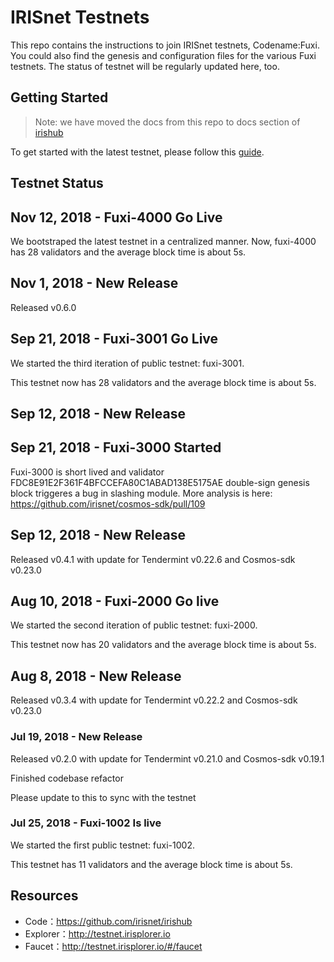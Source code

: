 
# IRISnet Testnets

This repo contains the instructions to join IRISnet testnets, Codename:Fuxi. You could also find the genesis and configuration files for the various Fuxi testnets. The status of testnet will be regularly updated here, too. 

## Getting Started

> Note: we have moved the docs from this repo to docs section of [irishub](https://github.com/irisnet/irishub/tree/master/docs/get-started)

To get started with the latest testnet, please follow this [guide](https://github.com/irisnet/irishub/blob/master/docs/get-started/README.md).

## Testnet Status

## Nov 12, 2018 - Fuxi-4000 Go Live

We bootstraped the latest testnet in a centralized manner. Now, fuxi-4000 has 28 validators and the average block time is about 5s.


## Nov 1, 2018 - New Release
Released v0.6.0

## Sep 21, 2018 - Fuxi-3001 Go Live

We started the third iteration of public testnet: fuxi-3001.

This testnet now has 28 validators and the average block time is about 5s. 


## Sep 12, 2018 - New Release


## Sep 21, 2018 - Fuxi-3000 Started

Fuxi-3000 is short lived and validator FDC8E91E2F361F4BFCCEFA80C1ABAD138E5175AE double-sign genesis block triggeres a bug in slashing module. More analysis is here: https://github.com/irisnet/cosmos-sdk/pull/109

## Sep 12, 2018 - New Release

Released v0.4.1 with update for Tendermint v0.22.6 and Cosmos-sdk v0.23.0


## Aug 10, 2018 - Fuxi-2000 Go live

We started the second iteration of public testnet: fuxi-2000.

This testnet now has 20 validators and the average block time is about 5s. 


## Aug 8, 2018 - New Release

Released v0.3.4 with update for Tendermint v0.22.2 and Cosmos-sdk v0.23.0

### Jul 19, 2018 - New Release

Released v0.2.0 with update for Tendermint v0.21.0 and Cosmos-sdk v0.19.1

Finished codebase refactor 

Please update to this to sync with the testnet

### Jul 25, 2018 - Fuxi-1002 Is live

We started the first public testnet: fuxi-1002.

This testnet has 11 validators and the average block time is about 5s. 


## Resources

* Code：https://github.com/irisnet/irishub
* Explorer：http://testnet.irisplorer.io 
* Faucet：http://testnet.irisplorer.io/#/faucet

